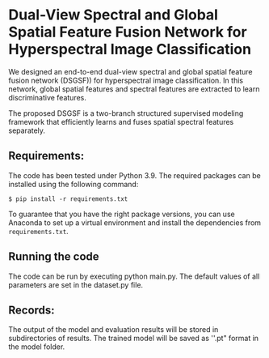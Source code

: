 # Dual-View Spectral and Global Spatial Feature Fusion Network for Hyperspectral Image Classification



We designed an end-to-end dual-view spectral and global spatial feature fusion network (DSGSF)) for hyperspectral image classification. In this network, global spatial features and spectral features are extracted to learn discriminative features.  

The proposed DSGSF is a two-branch structured supervised modeling framework that efficiently learns and fuses spatial spectral features separately.

## Requirements:

The code has been tested under Python 3.9. The required packages can be installed using the following command:

```
$ pip install -r requirements.txt
```

To guarantee that you have the right package versions, you can use Anaconda to set up a virtual environment and install the dependencies from `requirements.txt`.

## Running the  code 

The code can be run by executing python main.py. The default values of all parameters are set in the dataset.py file.

## Records:

The output of the model and evaluation results will be stored in subdirectories of results. The trained model will be saved as ''.pt" format in the model folder.

## 
